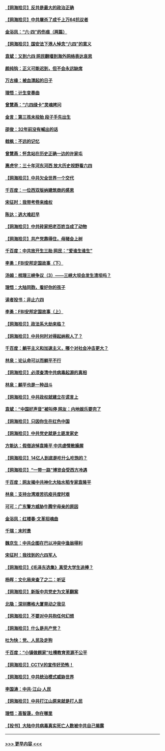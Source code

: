 #### [【网海拾贝】反共是最大的政治正确](../pages/nsc993/n13007051.md?t=06091201) 
#### [【网海拾贝】中共屠杀了成千上万64抗议者](../pages/nsc993/n13002713.md?t=06091201) 
#### [金浴凤：“六·四”的伤痕（两篇）](../pages/nsc993/n13001719.md?t=06091201) 
#### [【网海拾贝】国安法下港人悼念“六四”的意义](../pages/nsc993/n13001039.md?t=06091201) 
#### [袁斌：又到六四 网民翻墙到海外网络表达哀思](../pages/nsc993/n13000995.md?t=06091201) 
#### [颜纯钩：正义可能迟到，但不会永远缺席](../pages/nsc993/n13000920.md?t=06091201) 
#### [万古缘：被血漂起的日子](../pages/nsc993/n13000914.md?t=06091201) 
#### [理悟：计生变奏曲](../pages/nsc993/n13000414.md?t=06091201) 
#### [曾慧燕：“六四绿卡”灵魂拷问](../pages/nsc993/n13000277.md?t=06091201) 
#### [金言：第三孩未投胎 段子手先出生](../pages/nsc993/n13000215.md?t=06091201) 
#### [邵俊：32年前没有喊出的话](../pages/nsc993/n13000181.md?t=06091201) 
#### [戟枫：不远的记忆](../pages/nsc993/n13000121.md?t=06091201) 
#### [曾慧燕：怀念站在历史正确一边的许家屯](../pages/nsc993/n13000073.md?t=06091201) 
#### [惠虎宇：三十年河东河西 放大历史视野看六四](../pages/nsc993/n13000018.md?t=06091201) 
#### [【网海拾贝】中共欠全世界一个交代](../pages/nsc993/n12998706.md?t=06091201) 
#### [千百度：一位西双版纳建筑商的感恩](../pages/nsc993/n12998487.md?t=06091201) 
#### [宋征时：我带考卷来维权](../pages/nsc993/n12994088.md?t=06091201) 
#### [陈达：逃大难赶早](../pages/nsc993/n12993569.md?t=06091201) 
#### [【网海拾贝】中共砖家把老百姓当成了动物](../pages/nsc993/n12993483.md?t=06091201) 
#### [【网海拾贝】共产党靠得住，母猪会上树](../pages/nsc993/n12990730.md?t=06091201) 
#### [千百度：中共放开生三胎 网民：“爱谁生谁生”](../pages/nsc993/n12990644.md?t=06091201) 
#### [李勇：FBI安邦定国故事（下）](../pages/nsc993/n12987854.md?t=06091201) 
#### [汤姆：梳理三峡争议（3）——三峡大坝会发生溃坝吗？](../pages/nsc993/n12989806.md?t=06091201) 
#### [理悟：大陆同胞，看好你的孩子](../pages/nsc993/n12989778.md?t=06091201) 
#### [读者投书：非止六四](../pages/nsc993/n12989673.md?t=06091201) 
#### [李勇：FBI安邦定国故事（上）](../pages/nsc993/n12987749.md?t=06091201) 
#### [【网海拾贝】政法系大劫来临？](../pages/nsc993/n12987596.md?t=06091201) 
#### [【网海拾贝】中共何时对得起纳税人了？](../pages/nsc993/n12985578.md?t=06091201) 
#### [千百度：躺平主义和加速主义，哪个对社会冲击更大？](../pages/nsc993/n12985512.md?t=06091201) 
#### [林泉：论认命可以而躺平不行](../pages/nsc993/n12985505.md?t=06091201) 
#### [【网海拾贝】必须查清中共病毒起源的真相](../pages/nsc993/n12984276.md?t=06091201) 
#### [林泉：躺平也是一种战斗](../pages/nsc993/n12984194.md?t=06091201) 
#### [【网海拾贝】中共政权就建立在谎言上](../pages/nsc993/n12981880.md?t=06091201) 
#### [袁斌：“中国好声音”被叫停 网友：内地娱乐要完了](../pages/nsc993/n12981826.md?t=06091201) 
#### [【网海拾贝】只因你生在红色中国](../pages/nsc993/n12979096.md?t=06091201) 
#### [【网海拾贝】中共党史就是土匪发家史](../pages/nsc993/n12976478.md?t=06091201) 
#### [方能达：假借追悼袁隆平 中共虚情散臊腥](../pages/nsc993/n12976396.md?t=06091201) 
#### [【网海拾贝】14亿人到底是吃什么吃饱的？](../pages/nsc993/n12974125.md?t=06091201) 
#### [【网海拾贝】“一带一路”博览会受西方冷遇](../pages/nsc993/n12971787.md?t=06091201) 
#### [千百度：网友揭中共神化大陆水稻专家袁隆平](../pages/nsc993/n12971733.md?t=06091201) 
#### [林泉：支持台湾艰苦抗疫共度时艰](../pages/nsc993/n12971350.md?t=06091201) 
#### [可可：广东警方威胁牛腾宇母亲的原因](../pages/nsc993/n12971100.md?t=06091201) 
#### [金浴凤：红楼春·文革招魂曲](../pages/nsc993/n12970354.md?t=06091201) 
#### [千瑞：末时景](../pages/nsc993/n12970337.md?t=06091201) 
#### [魏京生：中共企图在巴以冲突中渔翁得利](../pages/nsc993/n12970286.md?t=06091201) 
#### [宋征时：我找到的六四军人](../pages/nsc993/n12970213.md?t=06091201) 
#### [【网海拾贝】《毛泽东选集》真受大学生追捧？](../pages/nsc993/n12968779.md?t=06091201) 
#### [杨晖：文化局来查了之二：听证](../pages/nsc993/n12966528.md?t=06091201) 
#### [【网海拾贝】新版中共党史为文革翻案](../pages/nsc993/n12967526.md?t=06091201) 
#### [北隐：深圳赛格大厦晃动之我见](../pages/nsc993/n12967393.md?t=06091201) 
#### [【网海拾贝】不要对中共抱任何幻想](../pages/nsc993/n12965222.md?t=06091201) 
#### [【网海拾贝】什么是共产党？](../pages/nsc993/n12962781.md?t=06091201) 
#### [吐为快：党、人民及走狗](../pages/nsc993/n12962747.md?t=06091201) 
#### [千百度：“小镇做题家”吐槽教育资源不公平](../pages/nsc993/n12962705.md?t=06091201) 
#### [【网海拾贝】CCTV的宣传好恐怖！](../pages/nsc993/n12959984.md?t=06091201) 
#### [【网海拾贝】中共统治模式威胁世界](../pages/nsc993/n12957622.md?t=06091201) 
#### [李国涛：中共‧江山‧人民](../pages/nsc993/n12957502.md?t=06091201) 
#### [【网海拾贝】中共打江山原来就是打人民](../pages/nsc993/n12954345.md?t=06091201) 
#### [理悟：高智晟，你在哪里](../pages/nsc993/n12953115.md?t=06091201) 
#### [【投书】大陆中共病毒真实死亡人数被中共自己揭露](../pages/nsc993/n12953050.md?t=06091201) 

----
#### [ >>> 更早内容 <<< ](../indexes/nsc993-earlier.md)
